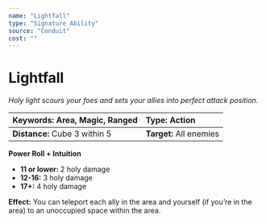 ```yaml
---
name: "Lightfall"
type: "Signature Ability"
source: "Conduit"
cost: ""
---
```


# Lightfall

*Holy light scours your foes and sets your allies into perfect attack position.*

| **Keywords:** Area, Magic, Ranged | **Type:** Action |
| :-- | :-- |
| **Distance:** Cube 3 within 5 | **Target:** All enemies |

**Power Roll + Intuition**

- **11 or lower:** 2 holy damage
- **12-16:** 3 holy damage
- **17+:** 4 holy damage

**Effect:** You can teleport each ally in the area and yourself (if you’re in the area) to an unoccupied space within the area.

